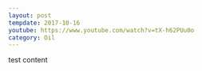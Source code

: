```yaml
---
layout: post
tempdate: 2017-10-16
youtube: https://www.youtube.com/watch?v=tX-h62PUu0o
category: Oil
---
```

test content